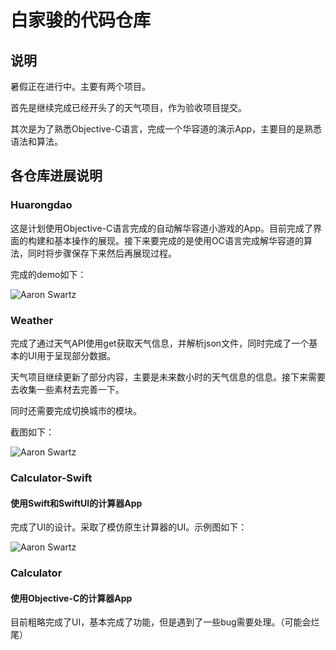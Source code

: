 # 白家骏的代码仓库

## 说明

暑假正在进行中。主要有两个项目。

首先是继续完成已经开头了的天气项目，作为验收项目提交。

其次是为了熟悉Objective-C语言，完成一个华容道的演示App，主要目的是熟悉语法和算法。

## 各仓库进展说明

### Huarongdao

这是计划使用Objective-C语言完成的自动解华容道小游戏的App。目前完成了界面的构建和基本操作的展现。接下来要完成的是使用OC语言完成解华容道的算法，同时将步骤保存下来然后再展现过程。

完成的demo如下：

![Aaron Swartz](https://github.com/chunchunni/ByteDanceSummerCamp/blob/main/Team3/白家骏/Huarongdao/Demo/main.png?raw=true)

### Weather

完成了通过天气API使用get获取天气信息，并解析json文件，同时完成了一个基本的UI用于呈现部分数据。

天气项目继续更新了部分内容，主要是未来数小时的天气信息的信息。接下来需要去收集一些素材去完善一下。

同时还需要完成切换城市的模块。

截图如下：

![Aaron Swartz](https://github.com/chunchunni/ByteDanceSummerCamp/blob/main/Team3/白家骏/Weather/Demo/home1.png?raw=true)

### Calculator-Swift

#### 使用Swift和SwiftUI的计算器App

完成了UI的设计。采取了模仿原生计算器的UI。示例图如下：

![Aaron Swartz](https://raw.githubusercontent.com/chunchunni/ByteDanceSummerCamp/main/Team3/白家骏/Calculator-Swift/Demo/home.png)

### Calculator

#### 使用Objective-C的计算器App

目前粗略完成了UI，基本完成了功能，但是遇到了一些bug需要处理。（可能会烂尾）